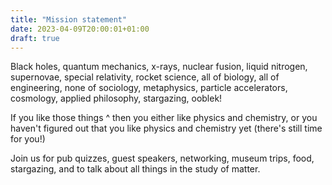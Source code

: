 ```yaml
---
title: "Mission statement"
date: 2023-04-09T20:00:01+01:00
draft: true
---
```


Black holes, quantum mechanics, x-rays, nuclear fusion, liquid nitrogen, supernovae, special relativity, rocket science, all of biology, all of engineering, none of sociology, metaphysics, particle accelerators, cosmology, applied philosophy, stargazing, ooblek!

If you like those things ^ then you either like physics and chemistry, or you haven't figured out that you like physics and chemistry yet (there's still time for you!)

Join us for pub quizzes, guest speakers, networking, museum trips, food, stargazing, and to talk about all things in the study of matter.
